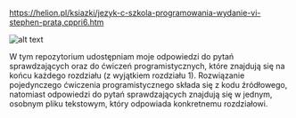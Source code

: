 https://helion.pl/ksiazki/jezyk-c-szkola-programowania-wydanie-vi-stephen-prata,cppri6.htm

![alt text](https://static01.helion.com.pl/global/okladki/326x466/ec2af43fe462b011952399f71353d1e5,cppri6.jpg)

W tym repozytorium udostępniam moje odpowiedzi do pytań sprawdzających oraz do ćwiczeń programistycznych, które znajdują się na końcu każdego rozdziału (z wyjątkiem rozdziału 1). Rozwiązanie pojedynczego ćwiczenia programistycznego składa się z kodu źródłowego, natomiast odpowiedzi do pytań sprawdzających znajdują się w jednym, osobnym pliku tekstowym, który odpowiada konkretnemu rozdziałowi.
